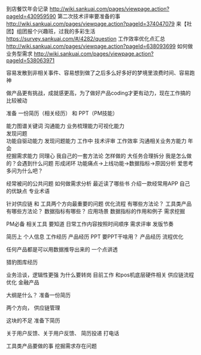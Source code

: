 到店餐饮年会记录  			http://wiki.sankuai.com/pages/viewpage.action?pageId=430959590
第二次技术评审要准备的事  	http://wiki.sankuai.com/pages/viewpage.action?pageId=374047079
来【社团】组团报个兴趣班，过我的多彩生活   https://survey.sankuai.com/#/4282/question
工作效率优化点汇总 		http://wiki.sankuai.com/pages/viewpage.action?pageId=638093699
如何做业务型需求 		http://wiki.sankuai.com/pages/viewpage.action?pageId=538063971

容易发散到非相关事件、容易想到做了之后多么好多好的梦境里浪费时间、容易跑神

做产品更有挑战，成就感更高，为了做好产品coding才更有动力，现在工作搞的比较被动

准备 一份简历（相关经历） 和 PPT（PM技能）

能力图谱关键词 
    沟通能力
    业务梳理能力可视化能力  
    发现问题  
    功能自驱动能力 
    发现问题能力 
        工作中 技术评审 工作效率
    沟通相关业务方能力
        年会	
    挖掘需求能力  同理心
        我自己的一套方法论
        怎样做的
    大任务合理拆分
        我是怎么做的？会遇到什么问题
    形成闭环 
    功能痛点->上线功能->数据指标->原因分析
    爱思考 多问为什么吧？

经常被问的公共问题
	如何做需求分析
	最近读了哪些书
	介绍一款经常用APP
	自己的优缺点
	专业术语	

针对供应链 和 工具两个方向最重要的问题
    优化流程 有哪些方法论？
    工具类产品 有哪些方法论？
    数据指标有哪些？ 应用场景  数据指标的作用和例子
    需求挖掘

PM必备
	相关工具 要知道
	日常工作内容按照时间顺序
		需求评审
		发版节奏


简历上
	个人信息
	工作经历
	产品经历
PPT
	要PPT干啥用？
	产品经历
	流程优化


任何产品都是可以用数据推导出来的
一个点讲透

猎豹图库经历


业务洽谈，逻辑性更强
为什么要转岗
目前工作
和pos机底层硬件相关  供应链流程优化
金融产品

大纲是什么？
准备一份简历

两个方向，
供应链管理

这块的不足 
准备下简历

关于用户反馈、关于用户反馈、
简历投递
打电话

工具类产品要做的事
挖掘需求存在问题



